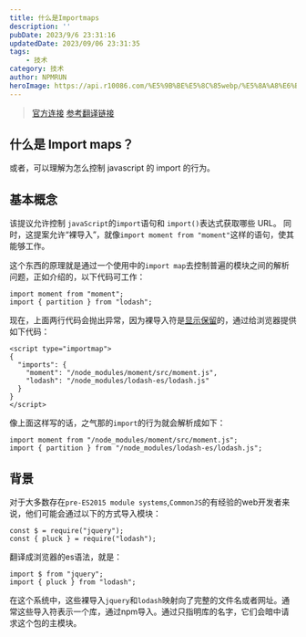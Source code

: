 ```yaml
---
title: 什么是Importmaps
description: ''
pubDate: 2023/9/6 23:31:16
updatedDate: 2023/09/06 23:31:35
tags:
    - 技术
category: 技术
author: NPMRUN
heroImage: https://api.r10086.com/%E5%9B%BE%E5%8C%85webp/%E5%8A%A8%E6%BC%AB%E7%BB%BC%E5%90%882/71455328_p0.webp
---
```



> [官方连接](https://github.com/WICG/import-maps)
> [参考翻译链接](https://www.jianshu.com/p/b23d823a183a)

## 什么是 Import maps？

或者，可以理解为怎么控制 javascript 的 import 的行为。

## 基本概念

该提议允许控制 `javaScript`的`import`语句和 `import()`表达式获取哪些 URL。
同时，这提案允许“裸导入”，就像`import moment from "moment"`这样的语句，使其能够工作。

这个东西的原理就是通过一个使用中的`import map`去控制普遍的模块之间的解析问题，正如介绍的，以下代码可工作：
```
import moment from "moment";
import { partition } from "lodash";
```

现在，上面两行代码会抛出异常，因为裸导入符是[显示保留](https://html.spec.whatwg.org/multipage/webappapis.html#resolve-a-module-specifier)的，通过给浏览器提供如下代码：
```
<script type="importmap">
{
  "imports": {
    "moment": "/node_modules/moment/src/moment.js",
    "lodash": "/node_modules/lodash-es/lodash.js"
  }
}
</script>
```
像上面这样写的话，之气那的`import`的行为就会解析成如下：
```
import moment from "/node_modules/moment/src/moment.js";
import { partition } from "/node_modules/lodash-es/lodash.js";
```

## 背景

对于大多数存在`pre-ES2015 module systems`,`CommonJS`的有经验的web开发者来说，他们可能会通过以下的方式导入模块：
```
const $ = require("jquery");
const { pluck } = require("lodash");
```
翻译成浏览器的es语法，就是：
```
import $ from "jquery";
import { pluck } from "lodash";
```
在这个系统中，这些裸导入`jquery`和`lodash`映射向了完整的文件名或者网址。通常这些导入符表示一个库，通过npm导入。通过只指明库的名字，它们会暗中请求这个包的主模块。